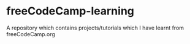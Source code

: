 # freeCodeCamp-learning
A repository which contains projects/tutorials which I have learnt from freeCodeCamp.org
